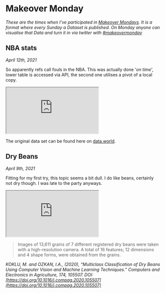 # Makeover Monday

*These are the times when I've participated in [Makeover Mondays](https://www.makeovermonday.co.uk). It is a format where every Sunday a Dataset is published. On Monday anyone can visualise that Data and turn it in via twitter with [#makeovermonday](https://twitter.com/hashtag/MakeoverMonday)*

## NBA stats

*April 12th, 2021*

So apparently refs call fouls in the NBA. This was actually done '*on time*', lower table is accessed via API, the second one utilises a pivot of a local copy.

<div class="h_iframe">
  <iframe
      src="https://public.tableau.com/views/2015W15_NBA_refs/NBAfouls?:language=en-GB&:display_count=y&:origin=viz_share_link">
  </iframe>
</div>

The original data set can be found here on [data.world](https://data.world/makeovermonday/2021w15).


## Dry Beans

*April 9th, 2021*

Fitting for my first try, this topic seems a bit dull. I do like beans, certainly not dry though. I was late to the party anyways.

<div class="h_iframe">
  <iframe
      src="https://public.tableau.com/views/DryBeans_16179588717950/DryBeans?:language=en-GB&:display_count=y&publish=yes&:origin=viz_share_link">
  </iframe>
</div>

> Images of 13,611 grains of 7 different registered dry beans were taken with a high-resolution camera. A total of 16 features; 12 dimensions and 4 shape forms, were obtained from the grains.

*KOKLU, M. and OZKAN, I.A., (2020), “Multiclass Classification of Dry Beans Using Computer Vision and Machine Learning Techniques.” Computers and Electronics in Agriculture, 174, 105507. DOI: [https://doi.org/10.1016/j.compag.2020.105507](https://doi.org/10.1016/j.compag.2020.105507)*
